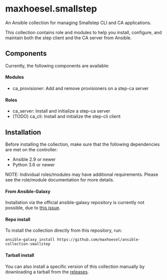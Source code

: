 # maxhoesel.smallstep

An Ansible collection for managing Smallstep CLI and CA applications.

This collection contains role and modules to help you install, configure, and maintain both the step client and the CA server from Ansible.

## Components

Currently, the following components are available:

#### Modules

- ca_provisioner: Add and remove provisioners on a step-ca server

#### Roles

- ca_server: Install and initialize a step-ca server
- (TODO) ca_cli: Install and initialize the step-cli client

## Installation

Before installing the collection, make sure that the following dependencies are met on the controller:

- Ansible 2.9 or newer
- Python 3.6 or newer

NOTE: Individual roles/modules may have additional requirements. Please see the role/module documentation for more details.

#### From Ansible-Galaxy

Installation via the official ansible-galaxy repository is currently not possible, due to [this issue](https://github.com/ansible/galaxy/issues/2519).

#### Repo install

To install the collection directly from this repository, run:

```ansible-galaxy install https://github.com/maxhoesel/ansible-collection-smallstep```

#### Tarball install

You can also install a specific version of this collection manually by downloading a tarball from the [releases](https://github.com/maxhoesel/ansible-collection-smallstep/releases).
